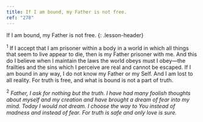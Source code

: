 ```yaml
---
title: If I am bound, my Father is not free.
ref: "278"
---
```


If I am bound, my Father is not free.
{: .lesson-header}

<sup>1</sup> If I accept that I am prisoner within a body in a world in
which all things that seem to live appear to die, then is my Father
prisoner with me. And this do I believe when I maintain the laws the
world obeys must I obey—the frailties and the sins which I perceive are
real and cannot be escaped. If I am bound in any way, I do not know my
Father or my Self. And I am lost to all reality. For truth is free, and
what is bound is not a part of truth.

<sup>2</sup> *Father, I ask for nothing but the truth. I have had many
foolish thoughts about myself and my creation and have brought a dream
of fear into my mind. Today I would not dream. I choose the way to You
instead of madness and instead of fear. For truth is safe and only love
is sure.*

